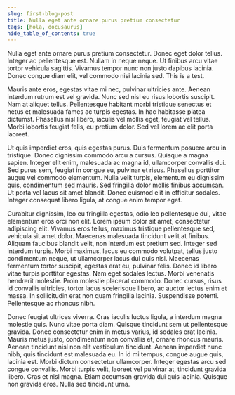 ```yaml
---
slug: first-blog-post
title: Nulla eget ante ornare purus pretium consectetur
tags: [hola, docusaurus]
hide_table_of_contents: true
---
```


Nulla eget ante ornare purus pretium consectetur. Donec eget dolor tellus. Integer ac pellentesque est. Nullam in neque neque. Ut finibus arcu vitae tortor vehicula sagittis. Vivamus tempor nunc non justo dapibus lacinia. Donec congue diam elit, vel commodo nisi lacinia sed. This is a test.

<!--truncate-->

Mauris ante eros, egestas vitae mi nec, pulvinar ultricies ante. Aenean interdum rutrum est vel gravida. Nunc sed nisl eu risus lobortis suscipit. Nam at aliquet tellus. Pellentesque habitant morbi tristique senectus et netus et malesuada fames ac turpis egestas. In hac habitasse platea dictumst. Phasellus nisl libero, iaculis vel mollis eget, feugiat vel tellus. Morbi lobortis feugiat felis, eu pretium dolor. Sed vel lorem ac elit porta laoreet.

Ut quis imperdiet eros, quis egestas purus. Duis fermentum posuere arcu in tristique. Donec dignissim commodo arcu a cursus. Quisque a magna sapien. Integer elit enim, malesuada ac magna id, ullamcorper convallis dui. Sed purus sem, feugiat in congue eu, pulvinar et risus. Phasellus porttitor augue vel commodo elementum. Nulla velit turpis, elementum eu dignissim quis, condimentum sed mauris. Sed fringilla dolor mollis finibus accumsan. Ut porta vel lacus sit amet blandit. Donec euismod elit in efficitur sodales. Integer consequat libero ligula, at congue enim tempor eget.

Curabitur dignissim, leo eu fringilla egestas, odio leo pellentesque dui, vitae elementum eros orci non elit. Lorem ipsum dolor sit amet, consectetur adipiscing elit. Vivamus eros tellus, maximus tristique pellentesque sed, vehicula sit amet dolor. Maecenas malesuada tincidunt velit at finibus. Aliquam faucibus blandit velit, non interdum est pretium sed. Integer sed interdum turpis. Morbi maximus, lacus eu commodo volutpat, tellus justo condimentum neque, ut ullamcorper lacus dui quis nisl. Maecenas fermentum tortor suscipit, egestas erat eu, pulvinar felis. Donec id libero vitae turpis porttitor egestas. Nam eget sodales lectus. Morbi venenatis hendrerit molestie. Proin molestie placerat commodo. Donec cursus, risus id convallis ultricies, tortor lacus scelerisque libero, ac auctor lectus enim et massa. In sollicitudin erat non quam fringilla lacinia. Suspendisse potenti. Pellentesque ac rhoncus nibh.

Donec feugiat ultrices viverra. Cras iaculis luctus ligula, a interdum magna molestie quis. Nunc vitae porta diam. Quisque tincidunt sem ut pellentesque gravida. Donec consectetur enim in metus varius, id sodales erat lacinia. Mauris metus justo, condimentum non convallis et, ornare rhoncus mauris. Aenean tincidunt nisl non elit vestibulum tincidunt. Aenean imperdiet nunc nibh, quis tincidunt est malesuada eu. In id mi tempus, congue augue quis, lacinia est. Morbi dictum consectetur ullamcorper. Integer egestas arcu sed congue convallis. Morbi turpis velit, laoreet vel pulvinar at, tincidunt gravida libero. Cras et nisl magna. Etiam accumsan gravida dui quis lacinia. Quisque non gravida eros. Nulla sed tincidunt urna.
